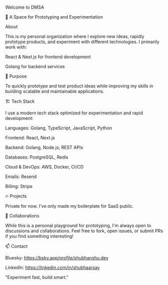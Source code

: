 Welcome to DMSA

🚀 A Space for Prototyping and Experimentation

About

This is my personal organization where I explore new ideas, rapidly prototype products, and experiment with different technologies. I primarily work with:

React & Next.js for frontend development

Golang for backend services


🚀 Purpose

To quickly prototype and test product ideas while improving my skills in building scalable and maintainable applications.

🏗 Tech Stack

I use a modern tech stack optimized for experimentation and rapid development:

Languages: Golang, TypeScript, JavaScript, Python

Frontend: React, Next.js

Backend: Golang, Node.js, REST APIs

Databases: PostgreSQL, Redis

Cloud & DevOps: AWS, Docker, CI/CD

Emails: Resend

Billing: Stripe

🔥 Projects

Private for now. I've only made my boilerplate for SaaS public.

👥 Collaborations

While this is a personal playground for prototyping, I'm always open to discussions and collaborations. Feel free to fork, open issues, or submit PRs if you find something interesting!

📫 Contact

Bluesky: https://bsky.app/profile/shubhanshu.dev

LinkedIn: https://linkedin.com/in/shubhaarsay

"Experiment fast, build smart."

